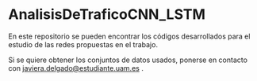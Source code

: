 # AnalisisDeTraficoCNN_LSTM

En este repositorio se pueden encontrar los códigos desarrollados para el estudio de las redes propuestas en el trabajo.

Si se quiere obtener los conjuntos de datos usados, ponerse en contacto con javiera.delgado@estudiante.uam.es .

